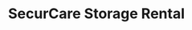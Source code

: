 ---
title: "SecurCare Storage Rental"
url: /bakersfield/securcare-storage-rental/
shop: storage rental
---